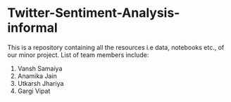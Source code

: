 # Twitter-Sentiment-Analysis-informal

This is a repository containing all the resources i.e data, notebooks etc., of our minor project. List of team members include:
1. Vansh Samaiya
2. Anamika Jain
3. Utkarsh Jhariya
4. Gargi Vipat
